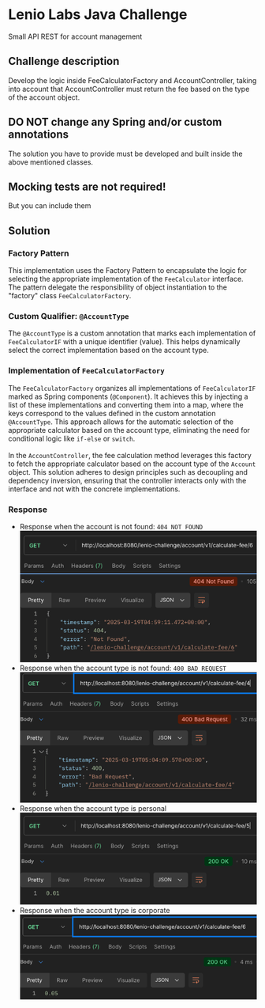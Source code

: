 # Lenio Labs Java Challenge

Small API REST for account management

## Challenge description

Develop the logic inside FeeCalculatorFactory and AccountController, taking into account that AccountController must return the fee based on the type of the account object.

## DO NOT change any Spring and/or custom annotations

The solution you have to provide must be developed and built inside the above mentioned classes.

## Mocking tests are not required!

But you can include them

## Solution

### Factory Pattern
This implementation uses the Factory Pattern to encapsulate the logic for selecting the appropriate implementation of the
`FeeCalculator` interface. The pattern delegate the responsibility of object instantiation to the "factory" class `FeeCalculatorFactory`.

### Custom Qualifier: `@AccountType`
The `@AccountType` is a custom annotation that marks each implementation of `FeeCalculatorIF` with a unique identifier (value). This helps dynamically select the correct implementation based on the account type.

### Implementation of `FeeCalculatorFactory`

The `FeeCalculatorFactory` organizes all implementations of `FeeCalculatorIF` marked as Spring components (`@Component`). It achieves this by injecting a list of these implementations and converting them into a map, where the keys correspond to the values defined in the custom annotation `@AccountType`. This approach allows for the automatic selection of the appropriate calculator based on the account type, eliminating the need for conditional logic like `if-else` or `switch`.
<br>
<br>
In the `AccountController`, the fee calculation method leverages this factory to fetch the appropriate calculator based on the account type of the `Account` object. This solution adheres to design principles such as decoupling and dependency inversion, ensuring that the controller interacts only with the interface and not with the concrete implementations.

### Response

 - Response when the account is not found: `404 NOT FOUND`
   ![img.png](images/img.png) 
 - Response when the account type is not found: `400 BAD REQUEST`
   ![img_3.png](images/img_3.png)
 - Response when the account type is personal
   ![img_4.png](images/img_4.png)
 - Response when the account type is corporate
   ![img_5.png](images/img_5.png)